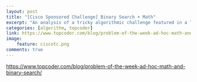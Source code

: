 ```yaml
---
layout: post
title: "[Cisco Sponsored Challenge] Binary Search + Math"
excerpt: "An analysis of a tricky algorithmic challenge featured in a Topcoder contest sponsored by <b>Cisco</b>, on Binary Search and Math."
categories: [algorithm, topcoder]
link: https://www.topcoder.com/blog/problem-of-the-week-ad-hoc-math-and-binary-search/
image:
    feature: ciscotc.png
comments: true
---
```


<a href="https://www.topcoder.com/blog/problem-of-the-week-ad-hoc-math-and-binary-search/" target="_blank">https://www.topcoder.com/blog/problem-of-the-week-ad-hoc-math-and-binary-search/</a>